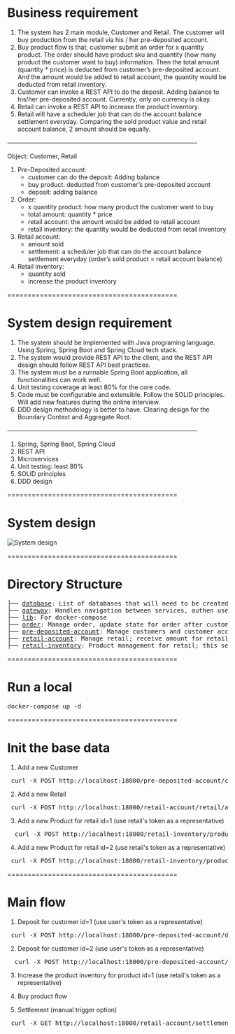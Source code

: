 
# Business requirement

1. The system has 2 main module, Customer and Retail. The customer will buy production from the retail via his / her pre-deposited account.
2. Buy product flow is that, customer submit an order for x quantity product. The order should have product sku and quantity (how many product the customer want to buy) information. Then the total amount (quantity * price) is deducted from customer’s pre-deposited account. And the amount would be added to retail account, the quantity would be deducted from retail inventory.
3. Customer can invoke a REST API to do the deposit. Adding balance to his/her pre-deposited account. Currently, only on currency is okay.
4. Retail can invoke a REST API to increase the product inventory.
5. Retail will have a scheduler job that can do the account balance settlement everyday. Comparing the sold product value and retail account balance, 2 amount should be equally.

———————————————————————————————

Object: Customer, Retail

1. Pre-Deposited account: 
    - customer can do the deposit: Adding balance
    - buy product: deducted from customer’s pre-deposited account
    - deposit: adding balance
2. Order: 
    -  x quantity product: how many product the customer want to buy
    - total amount: quantity * price
    - retail account: the amount would be added to retail account
    - retail inventory: the quantity would be deducted from retail inventory
3. Retail account: 
    - amount sold
    - settlement: a scheduler job that can do the account balance settlement everyday (order’s sold product = retail account balance)
4. Retail inventory: 
    - quantity sold
    - increase the product inventory

==========================================<br />
# System design requirement

1. The system should be implemented with Java programing language.  Using Spring, Spring Boot and Spring Cloud tech stack.
2. The system would provide REST API to the client, and the REST API design should follow REST API best practices.
3. The system must be a runnable Spring Boot application, all functionalities can work well.
4. Unit testing coverage at least 80% for the core code.
5. Code must be configurable and extensible. Follow the SOLID principles. Will add new features during the online interview.
6. DDD design methodology is better to have. Clearing design for the Boundary Context and Aggregate Root.

———————————————————————————————
1. Spring, Spring Boot, Spring Cloud
2. REST API
3. Microservices
4. Unit testing: least 80%
5. SOLID principles
6. DDD design

==========================================<br />
# System design
<div align="left">
<img alt="System design" src="https://i.ibb.co/7gj95Xs/system-design.png">
</div>

==========================================<br />
# Directory Structure
<pre>
├── <a href="./database">database</a>: List of databases that will need to be created
├── <a href="./gateway">gateway</a>: Handles navigation between services, authen user, auto-registration and healcheck
├── <a href="./lib">lib</a>: For docker-compose
├── <a href="./order">order</a>: Manage order, update state for order after customer successful payment
├── <a href="./pre-deposited-account">pre-deposited-account</a>: Manage customers and customer accounts; allow customers to deposit their accounts; pay for the order they just created
├── <a href="./retail-account">retail-account</a>: Manage retail; receive amount for retail after customer successful payment; daily settlement
├── <a href="./retail-inventory">retail-inventory</a>: Product management for retail; this service will initiate the flow buy product; retail can call to increase inventory
</pre>
==========================================<br />
# Run a local

<pre>docker-compose up -d</pre>

==========================================<br />
# Init the base data

1. Add a new Customer
<pre> curl -X POST http://localhost:18000/pre-deposited-account/customer/add -H "Content-Type: application/json" -H "Authorization: Bearer ab53273e-4521-11ed-b878-0242ac120002" -d "[{\"email\":\"an.nguyen4@gmail.com\",\"name\":\"Nguyen the An\",\"phone\":\"0984364164\",\"token\":\"ddd0993fe9dfccfd6d7054f60f4db4df580581a73e3587aa543b6f8a6838947a\"},{\"email\":\"manh.nguyen3@gmail.com\",\"name\":\"Nguyen Huu Manh\",\"phone\":\"0942563135\",\"token\":\"fbdb8f91044939a2fd4e90d5b3dcce5f857bf38aecef5ef2951c717cee1771b5\"}]"</pre> 
2. Add a new Retail
<pre> curl -X POST http://localhost:18000/retail-account/retail/add -H "Content-Type: application/json" -H "Authorization: Bearer ab53273e-4521-11ed-b878-0242ac120002" -d "[{\"email\":\"louis@gmail.com\",\"name\":\"louis vuitton\",\"phone\":\"0934541542\",\"token\":\"fb614f798424df7a50464ac8ec16a42d97e8633a474e4c4008cc191c7dbe4ee8\"},{\"email\":\"gucci@gmail.com\",\"name\":\"gucci\",\"phone\":\"0912432853\",\"token\":\"0735d1fa98d865f55f63892cf296207acd9e75a007f1689b4dc839bb8293cf50\"}]"</pre> 
3. Add a new Product for retail id=1 (use retail's token as a representative)
<pre>  curl -X POST http://localhost:18000/retail-inventory/product/add -H "Content-Type: application/json" -H "Authorization: Bearer fb614f798424df7a50464ac8ec16a42d97e8633a474e4c4008cc191c7dbe4ee8" -d "\[{\"description\":\"Danh cho nu sieu dep\",\"name\":\"Ao somi\",\"price\":39000,\"quantity\":10,\"retailId\":1},{\"description\":\"Danh cho cac sep\",\"name\":\"Quan au\",\"price\":120000,\"quantity\":10,\"retailId\":1}\]"</pre> 
4. Add a new Product for retail id=2 (use retail's token as a representative)
<pre> curl -X POST http://localhost:18000/retail-inventory/product/add -H "Content-Type: application/json" -H "Authorization: Bearer 0735d1fa98d865f55f63892cf296207acd9e75a007f1689b4dc839bb8293cf50" -d "\[{\"description\":\"Mua dong den roi\",\"name\":\"Mu len\",\"price\":50000,\"quantity\":5,\"retailId\":2},{\"description\":\"Chat dong len roi\",\"name\":\"Quan sit\",\"price\":10000,\"quantity\":40,\"retailId\":2}\]"</pre> 

==========================================<br />
# Main flow

1. Deposit for customer id=1 (use user's token as a representative)
<pre> curl -X POST http://localhost:18000/pre-deposited-account/deposit/add -H "Content-Type: application/json" -H "Authorization: Bearer ddd0993fe9dfccfd6d7054f60f4db4df580581a73e3587aa543b6f8a6838947a" -d "{\"value\":600000}" </pre> 
2. Deposit for customer id=2 (use user's token as a representative)
<pre>  curl -X POST http://localhost:18000/pre-deposited-account/deposit/add -H "Content-Type: application/json" -H "Authorization: Bearer fbdb8f91044939a2fd4e90d5b3dcce5f857bf38aecef5ef2951c717cee1771b5" -d "{\"value\":600000}"</pre> 
3. Increase the product inventory for product id=1 (use retail's token as a representative)

4. Buy product flow

5. Settlement (manual trigger option)
<pre> curl -X GET http://localhost:18000/retail-account/settlement/manual-trigger -H "Authorization: Bearer ab53273e-4521-11ed-b878-0242ac120002"</pre>

